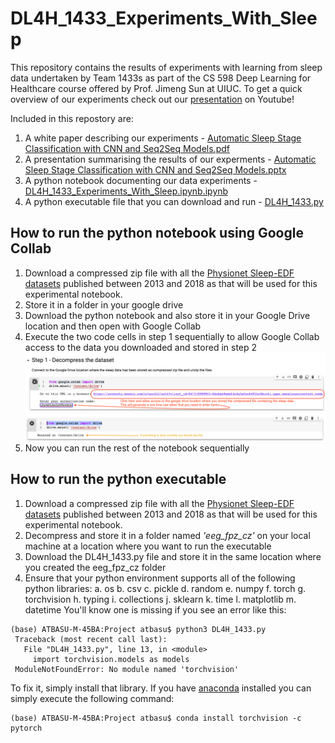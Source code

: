 # DL4H_1433_Experiments_With_Sleep

This repository contains the results of experiments with learning from sleep data undertaken by Team 1433s as part of the CS 598 Deep Learning for Healthcare course offered by Prof. Jimeng Sun at UIUC. To get a quick overview of our experiments check out our [presentation](https://www.youtube.com/watch?v=L5BjQNSeVqA) on Youtube!

Included in this repostory are:
1. A white paper describing our experiments - [Automatic Sleep Stage Classification with CNN and Seq2Seq Models.pdf](https://github.com/atbasu/DL4H_1433_Experiments_With_Sleep/blob/main/Automatic%20Sleep%20Stage%20Classification%20with%20CNN%20and%20Seq2Seq%20Models.pdf)
2. A presentation summarising the results of our experments - [Automatic Sleep Stage Classification with CNN and Seq2Seq Models.pptx](https://github.com/atbasu/DL4H_1433_Experiments_With_Sleep/blob/main/Automatic%20Sleep%20Stage%20Classification%20with%20CNN%20and%20Seq2Seq%20Models.pptx)
3. A python notebook documenting our data experiments - [DL4H_1433_Experiments_With_Sleep.ipynb.ipynb]()
4. A python executable file that you can download and run - [DL4H_1433.py]()



## How to run the python notebook using Google Collab

1. Download a compressed zip file with all the [Physionet Sleep-EDF datasets](https://physionet.org/physiobank/database/sleep-edfx/) published between 2013 and 2018 as that will be used for this experimental notebook.
2. Store it in a folder in your google drive
3. Download the python notebook and also store it in your Google Drive location and then open with Google Collab
4. Execute the two code cells in step 1 sequentially to allow Google Collab access to the data you downloaded and stored in step 2
![alt text](https://github.com/atbasu/DL4H_1433_Experiments_With_Sleep/blob/main/enable%20google%20drive%20access%201.png?raw=true)
![alt text](https://github.com/atbasu/DL4H_1433_Experiments_With_Sleep/blob/main/enable%20google%20drive%20access%202.png?raw=true)
5. Now you can run the rest of the notebook sequentially

## How to run the python executable

1. Download a compressed zip file with all the [Physionet Sleep-EDF datasets](https://physionet.org/physiobank/database/sleep-edfx/) published between 2013 and 2018 as that will be used for this experimental notebook.
2. Decompress and store it in a folder named *'eeg_fpz_cz'* on your local machine at a location where you want to run the executable
3. Download the DL4H_1433.py file and store it in the same location where you created the eeg_fpz_cz folder
4. Ensure that your python environment supports all of the following python libraries:
 a. os
 b. csv
 c. pickle
 d. random
 e. numpy
 f. torch
 g. torchvision
 h. typing
 i. collections
 j. sklearn
 k. time
 l. matplotlib
 m. datetime
 You'll know one is missing if you see an error like this:
 ```
 (base) ATBASU-M-45BA:Project atbasu$ python3 DL4H_1433.py 
  Traceback (most recent call last):
    File "DL4H_1433.py", line 13, in <module>
      import torchvision.models as models
  ModuleNotFoundError: No module named 'torchvision'
 ```
 To fix it, simply install that library. If you have [anaconda](https://docs.anaconda.com/anaconda/install/) installed you can simply execute the following command:
 ```
 (base) ATBASU-M-45BA:Project atbasu$ conda install torchvision -c pytorch
 ```
